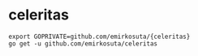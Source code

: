 # celeritas

`export GOPRIVATE=github.com/emirkosuta/{celeritas}`\
`go get -u github.com/emirkosuta/celeritas`
